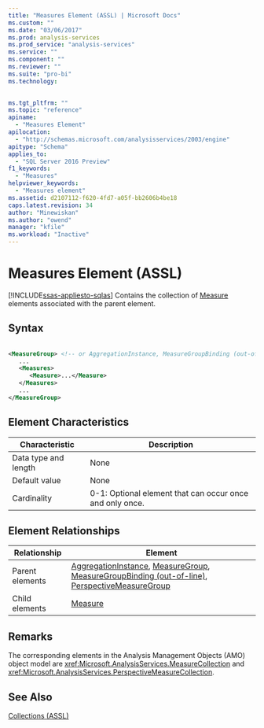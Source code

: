 ```yaml
---
title: "Measures Element (ASSL) | Microsoft Docs"
ms.custom: ""
ms.date: "03/06/2017"
ms.prod: analysis-services
ms.prod_service: "analysis-services"
ms.service: ""
ms.component: ""
ms.reviewer: ""
ms.suite: "pro-bi"
ms.technology: 
  

ms.tgt_pltfrm: ""
ms.topic: "reference"
apiname: 
  - "Measures Element"
apilocation: 
  - "http://schemas.microsoft.com/analysisservices/2003/engine"
apitype: "Schema"
applies_to: 
  - "SQL Server 2016 Preview"
f1_keywords: 
  - "Measures"
helpviewer_keywords: 
  - "Measures element"
ms.assetid: d2107112-f620-4fd7-a05f-bb2606b4be18
caps.latest.revision: 34
author: "Minewiskan"
ms.author: "owend"
manager: "kfile"
ms.workload: "Inactive"
---
```

# Measures Element (ASSL)
[!INCLUDE[ssas-appliesto-sqlas](../../../includes/ssas-appliesto-sqlas.md)]
  Contains the collection of [Measure](../../../analysis-services/scripting/objects/measure-element-assl.md) elements associated with the parent element.  
  
## Syntax  
  
```xml  
  
<MeasureGroup> <!-- or AggregationInstance, MeasureGroupBinding (out-of-line), PerspectiveMeasureGroup -->  
   ...  
   <Measures>  
      <Measure>...</Measure>  
   </Measures>  
   ...  
</MeasureGroup>  
```  
  
## Element Characteristics  
  
|Characteristic|Description|  
|--------------------|-----------------|  
|Data type and length|None|  
|Default value|None|  
|Cardinality|0-1: Optional element that can occur once and only once.|  
  
## Element Relationships  
  
|Relationship|Element|  
|------------------|-------------|  
|Parent elements|[AggregationInstance](../../../analysis-services/scripting/objects/aggregationinstance-element-assl.md), [MeasureGroup](../../../analysis-services/scripting/objects/measuregroup-element-assl.md), [MeasureGroupBinding (out-of-line)](../../../analysis-services/scripting/data-type/measuregroupbinding-data-type-out-of-line-assl.md), [PerspectiveMeasureGroup](../../../analysis-services/scripting/data-type/perspectivemeasuregroup-data-type-assl.md)|  
|Child elements|[Measure](../../../analysis-services/scripting/objects/measure-element-assl.md)|  
  
## Remarks  
 The corresponding elements in the Analysis Management Objects (AMO) object model are <xref:Microsoft.AnalysisServices.MeasureCollection> and <xref:Microsoft.AnalysisServices.PerspectiveMeasureCollection>.  
  
## See Also  
 [Collections &#40;ASSL&#41;](../../../analysis-services/scripting/collections/collections-assl.md)  
  
  
